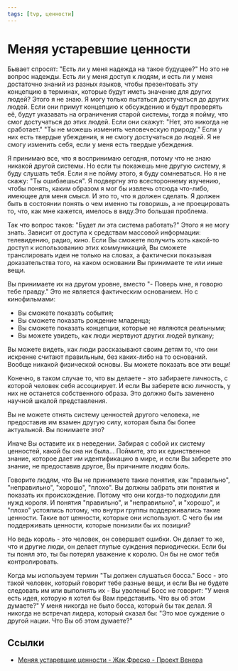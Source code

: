 ```yaml
---
tags: [tvp, ценности]
---
```

# Меняя устаревшие ценности


Бывает спросят: "Есть ли у меня надежда на такое будущее?" Но это не вопрос надежды.  Есть ли у меня доступ к людям, и есть ли у меня достаточно знаний из разных языков, чтобы презентовать эту концепцию в терминах, которые будут иметь значение для других людей? Этого я не знаю. Я могу только пытаться достучаться до других людей. Если они примут концепцию к обсуждению и будут проверять её, будут указавать на ограничения старой системы, тогда я пойму, что смог достучаться до этих людей. Если они скажут: "Нет, это никогда не сработает." "Ты не можешь изменить человеческую природу." Если у них есть твердые убеждения, я не смогу достучаться до людей. Я не смогу изменить себя, если у меня есть твердые убеждения.

Я принимаю все, что я воспринимаю сегодня, потому что не знаю никакой другой системы. Но если ты покажешь мне другую систему, я буду слушать тебя. Если я не пойму этого, я буду сомневаться. Но я не скажу: "Ты ошибаешься". Я подвергну это всестороннему изучению, чтобы понять, каким образом я мог бы извлечь отсюда что-либо, имеющее для меня смысл. И это то, что я должен сделать. Я должен быть в состоянии понять о чем именно ты говоришь, а не проецировать то, что, как мне кажется, имелось в виду.Это большая проблема.

Так что вопрос таков: "Будет ли эта система работать?" Этого я не могу знать. Зависит от доступа к средствам массовой информации: телевидению, радио, кино. Если Вы сможете получить хоть какой-то доступ к использованию этих коммуникаций, Вы сможете транслировать идеи не только на словах, а фактически показывая доказательства того, на каком основании Вы принимаете те или иные вещи.

Вы принимаете их на другом уровне, вместо "- Поверь мне, я говорю тебе правду." Это не является фактическим основанием. Но с кинофильмами:
- Вы сможете показать события;
- Вы сможете показать рождение младенца;
- Вы сможете показать концепции, которые не являются реальными;
- Вы можете увидеть, как люди жертвуют других людей вулкану;

Вы можете видеть, как люди рассказывают своим детям то, что они искренне считают правильным, без каких-либо на то оснований. Вообще никакой физической основы. Вы можете показать все эти вещи!

Конечно, в таком случае то, что вы делаете - это забираете личность, с которой человек себя ассоциирует. И если Вы заберете всю личность, у них не останется собственного образа. Это должно быть заменено научной шкалой представления. 

Вы не можете отнять систему ценностей другого человека, не предоставив им взамен другую силу, которая была бы более актуальной. Вы понимаете это?

Иначе Вы оставите их в неведении. Забирая с собой их систему ценностей, какой бы она ни была... Поймите, это их единственное знание, которое дает им идентификацию в мире, и если Вы заберете это знание, не предоставив другое, Вы причините людям боль.

Говорите людям, что Вы не принимаете такие понятия, как "правильно", "неправильно", "хорошо", "плохо". Вы должны забрать эти понятия и показать их происхождение. Потому что они когда-то подходили для нужд короля. И понятия "правильно", и "неправильно", и "хорошо", и "плохо" устоялись потому, что внутри группы поддерживались такие ценности. Такие вот ценности, которые они используют. С чего бы им поддерживать ценности, которые понизили бы их позиции?
 
Но ведь король - это человек, он совершает ошибки. Он делает то же, что и другие люди, он делает глупые суждения периодически. Если бы ты понял это, ты бы потерял уважение к королю. Он бы не смог тебя контролировать.

Когда мы используем термин "Ты должен слушаться босса." Босс - это такой человек, который говорит тебе разные вещи, и если Вы не будете следовать им или выполнять их - Вы уволены! Босс не говорит: "У меня есть идея, которую я хотел бы Вам представить. Что вы об этом думаете?" У меня никогда не было босса, который бы так делал. Я никогда не встречал лидера, который сказал бы: "Это мое суждение о другой нации. Что Вы об этом думаете?"

## Ссылки

* [Меняя устаревшие ценности - Жак Фреско - Проект Венера](https://www.youtube.com/watch?v=ekKE33cOfDs)